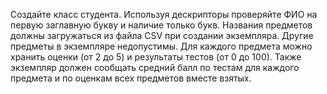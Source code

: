 Создайте класс студента. Используя дескрипторы проверяйте ФИО на первую заглавную букву и наличие только букв. Названия предметов должны загружаться из файла CSV при создании экземпляра. Другие предметы в экземпляре недопустимы. Для каждого предмета можно хранить оценки (от 2 до 5) и результаты тестов (от 0 до 100). Также экземпляр должен сообщать средний балл по тестам для каждого предмета и по оценкам всех предметов вместе взятых.
